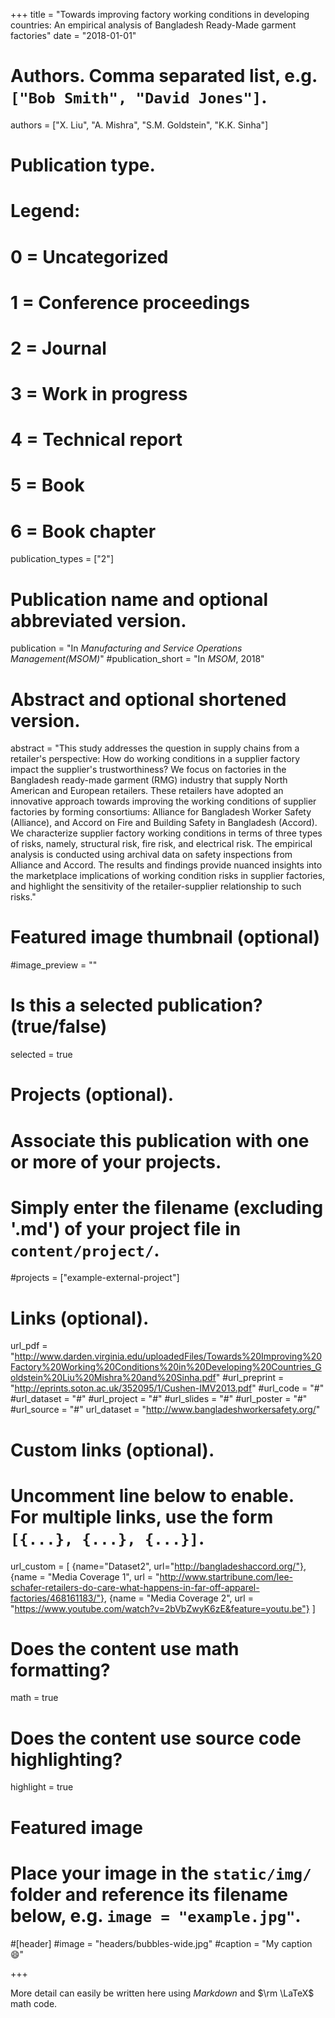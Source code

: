 +++
title = "Towards improving factory working conditions in developing countries: An empirical analysis of Bangladesh Ready-Made garment factories"
date = "2018-01-01"

# Authors. Comma separated list, e.g. `["Bob Smith", "David Jones"]`.
authors = ["X. Liu", "A. Mishra", "S.M. Goldstein", "K.K. Sinha"]

# Publication type.
# Legend:
# 0 = Uncategorized
# 1 = Conference proceedings
# 2 = Journal
# 3 = Work in progress
# 4 = Technical report
# 5 = Book
# 6 = Book chapter
publication_types = ["2"]

# Publication name and optional abbreviated version.
publication = "In *Manufacturing and Service Operations Management(MSOM)*"
#publication_short = "In *MSOM*, 2018"

# Abstract and optional shortened version.
abstract = "This study addresses the question in supply chains from a retailer's perspective: How do working conditions in a supplier factory impact the supplier's trustworthiness? We focus on factories in the Bangladesh ready-made garment (RMG) industry that supply North American and European retailers. These retailers have adopted an innovative approach towards improving the working conditions of supplier factories by forming consortiums: Alliance for Bangladesh Worker Safety (Alliance), and Accord on Fire and Building Safety in Bangladesh (Accord). We characterize supplier factory working conditions in terms of three types of risks, namely, structural risk, fire risk, and electrical risk. The empirical analysis is conducted using archival data on safety inspections from Alliance and Accord. The results and findings provide nuanced insights into the marketplace implications of working condition risks in supplier factories, and highlight the sensitivity of the retailer-supplier relationship to such risks." 

# Featured image thumbnail (optional)
#image_preview = ""

# Is this a selected publication? (true/false)
selected = true

# Projects (optional).
#   Associate this publication with one or more of your projects.
#   Simply enter the filename (excluding '.md') of your project file in `content/project/`.
#projects = ["example-external-project"]

# Links (optional).
url_pdf = "http://www.darden.virginia.edu/uploadedFiles/Towards%20Improving%20Factory%20Working%20Conditions%20in%20Developing%20Countries_Goldstein%20Liu%20Mishra%20and%20Sinha.pdf"
#url_preprint = "http://eprints.soton.ac.uk/352095/1/Cushen-IMV2013.pdf"
#url_code = "#"
#url_dataset = "#"
#url_project = "#"
#url_slides = "#"
#url_poster = "#"
#url_source = "#"
url_dataset = "http://www.bangladeshworkersafety.org/"

# Custom links (optional).
#   Uncomment line below to enable. For multiple links, use the form `[{...}, {...}, {...}]`.

url_custom = [
{name="Dataset2", url="http://bangladeshaccord.org/"},
{name = "Media Coverage 1", url = "http://www.startribune.com/lee-schafer-retailers-do-care-what-happens-in-far-off-apparel-factories/468161183/"},
{name = "Media Coverage 2", url = "https://www.youtube.com/watch?v=2bVbZwyK6zE&feature=youtu.be"}
] 

# Does the content use math formatting?
math = true

# Does the content use source code highlighting?
highlight = true

# Featured image
# Place your image in the `static/img/` folder and reference its filename below, e.g. `image = "example.jpg"`.
#[header]
#image = "headers/bubbles-wide.jpg"
#caption = "My caption :smile:"

+++

More detail can easily be written here using *Markdown* and $\rm \LaTeX$ math code.
